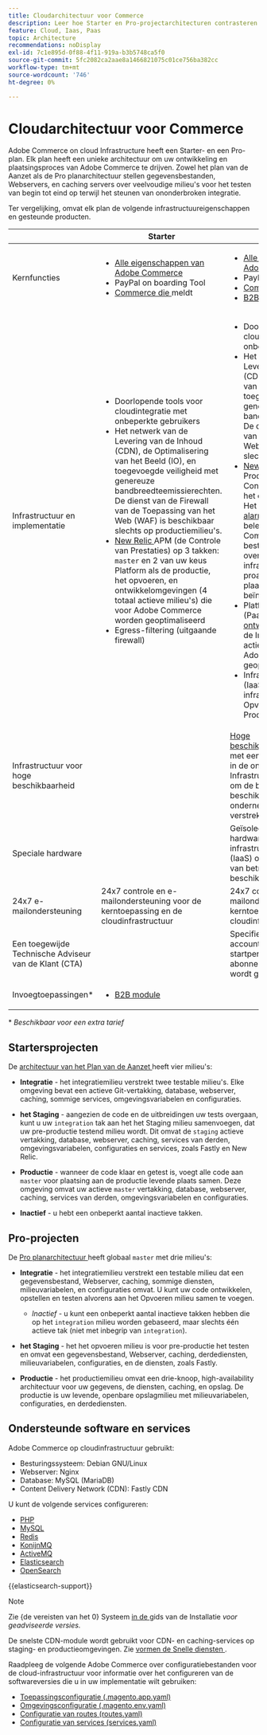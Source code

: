 ```yaml
---
title: Cloudarchitectuur voor Commerce
description: Leer hoe Starter en Pro-projectarchitecturen contrasteren voor Commerce op Cloud-infrastructuur.
feature: Cloud, Iaas, Paas
topic: Architecture
recommendations: noDisplay
exl-id: 7c1e895d-0f88-4f11-919a-b3b5748ca5f0
source-git-commit: 5fc2082ca2aae8a1466821075c01ce756ba382cc
workflow-type: tm+mt
source-wordcount: '746'
ht-degree: 0%

---
```


# Cloudarchitectuur voor Commerce

Adobe Commerce on cloud Infrastructure heeft een Starter- en een Pro-plan. Elk plan heeft een unieke architectuur om uw ontwikkeling en plaatsingsproces van Adobe Commerce te drijven. Zowel het plan van de Aanzet als de Pro planarchitectuur stellen gegevensbestanden, Webservers, en caching servers over veelvoudige milieu&#39;s voor het testen van begin tot eind op terwijl het steunen van ononderbroken integratie.

Ter vergelijking, omvat elk plan de volgende infrastructuureigenschappen en gesteunde producten.

|          | Starter | Pro |
| -------- | --------------------| ------------------ |
| Kernfuncties | <ul><li>[ Alle eigenschappen van Adobe Commerce ](https://experienceleague.adobe.com/docs/commerce-operations/release/features.html)</li><li>PayPal on boarding Tool</li><li>[ Commerce die ](https://business.adobe.com/products/magento/business-intelligence.html?_ga=2.85288604.442698376.1665067470-1322106587.1655147209) meldt</li></ul> | <ul><li>[ Alle eigenschappen van Adobe Commerce ](https://experienceleague.adobe.com/docs/commerce-operations/release/features.html)</li><li>PayPal on boarding Tool</li><li>[ Commerce die ](https://business.adobe.com/products/magento/business-intelligence.html?_ga=2.85288604.442698376.1665067470-1322106587.1655147209) meldt</li><li>[ B2B module ](https://business.adobe.com/products/magento/b2b-ecommerce.html?_ga=2.105948422.442698376.1665067470-1322106587.1655147209)</li></ul> |
| Infrastructuur en implementatie | <ul><li>Doorlopende tools voor cloudintegratie met onbeperkte gebruikers</li><li>Het netwerk van de Levering van de Inhoud (CDN), de Optimalisering van het Beeld (IO), en toegevoegde veiligheid met genereuze bandbreedteemissierechten. De dienst van de Firewall van de Toepassing van het Web (WAF) is beschikbaar slechts op productiemilieu&#39;s.</li><li>[ New Relic ](../monitor/new-relic-service.md) APM (de Controle van Prestaties) op 3 takken: `master` en 2 van uw keus <br> Platform als de productie, het opvoeren, en ontwikkelomgevingen (4 totaal actieve milieu&#39;s) die voor Adobe Commerce worden geoptimaliseerd</li><li>Egress-filtering (uitgaande firewall)</li></ul> | <ul><li>Doorlopende tools voor cloudintegratie met onbeperkte gebruikers</li><li>Het netwerk van de Levering van de Inhoud (CDN), de Optimalisering van het Beeld (IO), en toegevoegde veiligheid met genereuze bandbreedteemissierechten. De dienst van de Firewall van de Toepassing van het Web (WAF) is beschikbaar slechts op productiemilieu&#39;s.</li><li>[ New Relic ](../monitor/new-relic-service.md) Infrastructuur op Productie + APM (de Controle van Prestaties) op het opvoeren en productie. Het [ Beheerde alarmeringsbeleid ](../monitor/investigate-performance.md#monitor-performance-with-managed-alerts) voor het beleid van Adobe Commerce voert controle beste praktijken uit om u over toepassing en infrastructuurkwesties proactively mee te delen die plaatsprestaties beïnvloeden.</li><li>Platform als de dienst (PaaS) gebaseerde [ ontwikkelings ](pro-architecture.md#integration-environment) milieu&#39;s van de Integratie (2 totaal actieve milieu&#39;s) die voor Adobe Commerce worden geoptimaliseerd</li><li>Infrastructuur als dienst (IaaS) - specifieke virtuele infrastructuur voor het Opvoeren en van de Productie milieu&#39;s</li></ul> |
| Infrastructuur voor hoge beschikbaarheid | | [ Hoge beschikbaarheidsarchitectuur ](pro-architecture.md#redundant-hardware) met een drie-serveropstelling in de onderliggende Infrastructuur als dienst (IaaS) om de betrouwbaarheid en de beschikbaarheid van ondernemingskwaliteit te verstrekken |
| Speciale hardware | | Geïsoleerde en toegewijde hardware in de onderliggende infrastructuur als een dienst (IaaS) om nog hogere niveaus van betrouwbaarheid en beschikbaarheid te verstrekken |
| 24x7 e-mailondersteuning | 24x7 controle en e-mailondersteuning voor de kerntoepassing en de cloudinfrastructuur | 24x7 controle en e-mailondersteuning voor de kerntoepassing en de cloudinfrastructuur |
| Een toegewijde Technische Adviseur van de Klant (CTA) | | Specifiek technisch accountbeheer voor de eerste startperiode, vanaf uw abonnement tot uw eerste site wordt gestart |
| Invoegtoepassingen\* | <ul><li>[ B2B module ](https://business.adobe.com/products/magento/b2b-ecommerce.html)</li></ul> |

\* _Beschikbaar voor een extra tarief_

## Startersprojecten

De [ architectuur van het Plan van de Aanzet ](starter-architecture.md) heeft vier milieu&#39;s:

- **Integratie** - het integratiemilieu verstrekt twee testable milieu&#39;s. Elke omgeving bevat een actieve Git-vertakking, database, webserver, caching, sommige services, omgevingsvariabelen en configuraties.

- **het Staging** - aangezien de code en de uitbreidingen uw tests overgaan, kunt u uw `integration` tak aan het het Staging milieu samenvoegen, dat uw pre-productie testend milieu wordt. Dit omvat de `staging` actieve vertakking, database, webserver, caching, services van derden, omgevingsvariabelen, configuraties en services, zoals Fastly en New Relic.

- **Productie** - wanneer de code klaar en getest is, voegt alle code aan `master` voor plaatsing aan de productie levende plaats samen. Deze omgeving omvat uw actieve `master` vertakking, database, webserver, caching, services van derden, omgevingsvariabelen en configuraties.

- **Inactief** - u hebt een onbeperkt aantal inactieve takken.

## Pro-projecten

De [ Pro planarchitectuur ](pro-architecture.md) heeft globaal `master` met drie milieu&#39;s:

- **Integratie** - het integratiemilieu verstrekt een testable milieu dat een gegevensbestand, Webserver, caching, sommige diensten, milieuvariabelen, en configuraties omvat. U kunt uw code ontwikkelen, opstellen en testen alvorens aan het Opvoeren milieu samen te voegen.

   - _Inactief_ - u kunt een onbeperkt aantal inactieve takken hebben die op het `integration` milieu worden gebaseerd, maar slechts één actieve tak (niet met inbegrip van `integration`).

- **het Staging** - het het opvoeren milieu is voor pre-productie het testen en omvat een gegevensbestand, Webserver, caching, derdediensten, milieuvariabelen, configuraties, en de diensten, zoals Fastly.

- **Productie** - het productiemilieu omvat een drie-knoop, high-availability architectuur voor uw gegevens, de diensten, caching, en opslag. De productie is uw levende, openbare opslagmilieu met milieuvariabelen, configuraties, en derdediensten.

## Ondersteunde software en services

Adobe Commerce op cloudinfrastructuur gebruikt:

- Besturingssysteem: Debian GNU/Linux
- Webserver: Nginx
- Database: MySQL (MariaDB)
- Content Delivery Network (CDN): Fastly CDN

U kunt de volgende services configureren:

- [PHP](../application/php-settings.md)
- [MySQL](../services/mysql.md)
- [Redis](../services/redis.md)
- [KonijnMQ](../services/rabbitmq.md)
- [ActiveMQ](../services/activemq.md)
- [Elasticsearch](../services/elasticsearch.md)
- [OpenSearch](../services/opensearch.md)

{{elasticsearch-support}}

>[!NOTE]
>
>Zie {de vereisten van het 0} Systeem [ in de ](https://experienceleague.adobe.com/docs/commerce-operations/installation-guide/system-requirements.html) gids van de Installatie _voor geadviseerde versies._

De snelste CDN-module wordt gebruikt voor CDN- en caching-services op staging- en productieomgevingen. Zie [ vormen de Snelle diensten ](../cdn/fastly.md).

Raadpleeg de volgende Adobe Commerce over configuratiebestanden voor de cloud-infrastructuur voor informatie over het configureren van de softwareversies die u in uw implementatie wilt gebruiken:

- [Toepassingsconfiguratie (.magento.app.yaml)](../application/configure-app-yaml.md)
- [Omgevingsconfiguratie (.magento.env.yaml)](../environment/configure-env-yaml.md)
- [Configuratie van routes (routes.yaml)](../routes/routes-yaml.md)
- [Configuratie van services (services.yaml)](../services/services-yaml.md)
